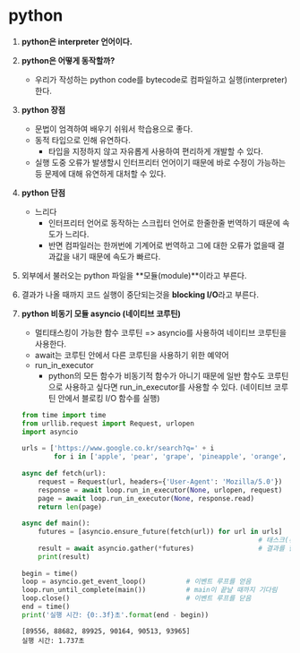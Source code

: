 # python



1. **python은 interpreter 언어이다.**

2. **python은 어떻게 동작할까?**

   * 우리가 작성하는 python code를 bytecode로 컴파일하고 실행(interpreter)한다.

3. **python 장점**

   * 문법이 엄격하여 배우기 쉬워서 학습용으로 좋다.
   * 동적 타입으로 인해 유연하다.
     * 타입을 지정하지 않고 자유롭게 사용하여 편리하게 개발할 수 있다.
   * 실행 도중 오류가 발생할시 인터프리터 언어이기 때문에 바로 수정이 가능하는 등 문제에 대해 유연하게 대처할 수 있다.

4. **python 단점**

   * 느리다
     * 인터프리터 언어로 동작하는 스크립터 언어로 한줄한줄 번역하기 때문에 속도가 느리다. 
     * 반면 컴파일러는 한꺼번에 기계어로 번역하고 그에 대한 오류가 없을때 결과값을 내기 때문에 속도가 빠르다. 

5. 외부에서 불러오는 python 파일을 **모듈(module)**이라고 부른다.

6. 결과가 나올 때까지 코드 실행이 중단되는것을 **blocking I/O**라고 부른다.

7. **python 비동기 모듈 asyncio (네이티브 코루틴)**

   * 멀티태스킹이 가능한 함수 코루틴 => asyncio를 사용하여 네이티브 코루틴을 사용한다.
   * await는 코루틴 안에서 다른 코루틴을 사용하기 위한 예약어
   * run_in_executor
     * python의 모든 함수가 비동기적 함수가 아니기 때문에 일반 함수도 코루틴으로 사용하고 싶다면 run_in_executor를 사용할 수 있다. (네이티브 코루틴 안에서 블로킹 I/O 함수를 실행)

   ```python
   from time import time
   from urllib.request import Request, urlopen
   import asyncio
    
   urls = ['https://www.google.co.kr/search?q=' + i
           for i in ['apple', 'pear', 'grape', 'pineapple', 'orange', 'strawberry']]
    
   async def fetch(url):
       request = Request(url, headers={'User-Agent': 'Mozilla/5.0'})    # UA가 없으면 403 에러 발생
       response = await loop.run_in_executor(None, urlopen, request)    # run_in_executor 사용
       page = await loop.run_in_executor(None, response.read)           # run in executor 사용
       return len(page)
    
   async def main():
       futures = [asyncio.ensure_future(fetch(url)) for url in urls]
                                                              # 태스크(퓨처) 객체를 리스트로 만듦
       result = await asyncio.gather(*futures)                # 결과를 한꺼번에 가져옴
       print(result)
    
   begin = time()
   loop = asyncio.get_event_loop()          # 이벤트 루프를 얻음
   loop.run_until_complete(main())          # main이 끝날 때까지 기다림
   loop.close()                             # 이벤트 루프를 닫음
   end = time()
   print('실행 시간: {0:.3f}초'.format(end - begin))
   ```

   ```text
   [89556, 88682, 89925, 90164, 90513, 93965]
   실행 시간: 1.737초
   ```